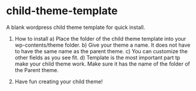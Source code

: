 # child-theme-template
A blank wordpress child theme template for quick install. 


1) How to install
    a) Place the folder of the child theme template into your wp-contents/theme folder.
    b) Give your theme a name. It does not have to have the same name as the parent theme.
    c) You can customize the other fields as you see fit. 
    d) Template is the most important part tp make your child theme work. Make sure it has the name of the folder of the Parent theme. 

2) Have fun creating your child theme!



